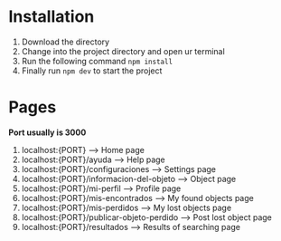 # Installation

1. Download the directory
2. Change into the project directory and open ur terminal
3. Run the following command <code>npm install</code>
4. Finally run <code>npm dev</code> to start the project

# Pages

<b>Port usually is 3000</b>

1. localhost:{PORT} --> Home page
2. localhost:{PORT}/ayuda --> Help page
3. localhost:{PORT}/configuraciones --> Settings page
4. localhost:{PORT}/informacion-del-objeto --> Object page
5. localhost:{PORT}/mi-perfil --> Profile page
6. localhost:{PORT}/mis-encontrados --> My found objects page
7. localhost:{PORT}/mis-perdidos --> My lost objects page
8. localhost:{PORT}/publicar-objeto-perdido --> Post lost object page
9. localhost:{PORT}/resultados --> Results of searching page
